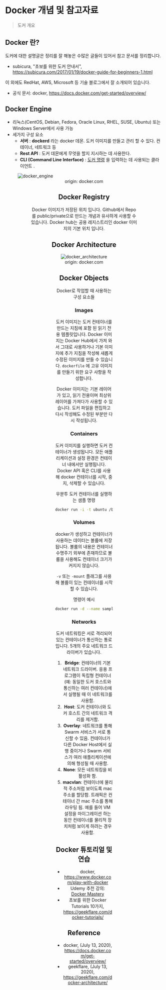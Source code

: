 # Docker 개념 및 참고자료

> 도커 개요

## Docker 란?

도커에 대한 설명글은 정리를 잘 해놓은 수많은 글들이 있어서 참고 문서를 정리합니다.

- subicura, "초보를 위한 도커 안내서",  https://subicura.com/2017/01/19/docker-guide-for-beginners-1.html

이 외에도 RedHat, AWS, Microsoft 등 기술 블로그에서 잘 소개되어 있습니다.

- 공식 문서: docker, https://docs.docker.com/get-started/overview/



## Docker Engine

- 리눅스(CentOS, Debian, Fedora, Oracle Linux, RHEL, SUSE, Ubuntu) 또는 Windows Server에서 사용 가능
- 세가지 구성 요소
  - **서버** : **dockerd** 라는 docker 데몬. 도커 이미지를 만들고 관리 할 수 있다. 컨테이너, 네트워크 등
  - **Rest API** : 도커 데몬에게 무엇을 할지 지시하는 데 사용한다.
  - **CLI (Command Line Interface)** : [도커 명령](https://geekflare.com/docker-commands) 을 입력하는 데 사용되는 클라이언트 .

<figure>
    <img src="https://www.docker.com/sites/default/files/d8/styles/large/public/2018-11/Docker-Website-2018-Diagrams-071918-V5_a-Docker-Engine-page-first-panel.png?itok=TFiL1wtt" alt="docker_engine" />
    <figcaption style="text-align:center;">origin: docker.com<figcaption>
<figure>

## Docker Registry

Docker 이미지가 저장된 위치 입니다. Github에서 Repo 를 public/private으로 만드는 개념과 유사하게 사용할 수 있습니다. Docker hub는 공용 레지스트리인 docker 이미지의 기본 위치 입니다. 

## Docker Architecture

<figure>
    <img src="https://docs.docker.com/engine/images/architecture.svg" alt="docker_architecture" />
    <figcaption style="text-align:center;">origin: docker.com<figcaption>
<figure>

## Docker Objects

Docker로 작업할 때 사용하는 구성 요소들

### Images

도커 이미지는 도커 컨테이너를 만드는 지침에 포함 된 읽기 전용 템플릿입니다. Docker 이미지는 Docker Hub에서 가져 와서 그대로 사용하거나 기본 이미지에 추가 지침을 작성해 새롭게 수정된 이미지를 만들 수 있습니다. `dockerfile` 에 고유 이미지를 만들기 위한 요구 사항을 작성합니다. 

Docker 이미지는 기본 레이어가 있고, 읽기 전용이며 최상위 레이어를 가져다가 사용할 수 있습니다. 도커 파일을 편집하고 다시 작성해도 수정된 부분만 다시 작성됩니다. 

### Containers

도커 이미지를 실행하면 도커 컨테이너가 생성됩니다. 모든 애플리케이션과 설정 환경은 컨테이너 내에서만 실행됩니다. Docker API 혹은 CLI를 사용해 docker 컨테이너를 시작, 중지, 삭제할 수 있습니다.

우분투 도커 컨테이너를 실행하는 샘플 명령

```bash
docker run -i -t ubuntu /bin/bash
```

### Volumes

docker가 생성하고 컨테이너가 사용하는 데이터는 볼륨에 저장됩니다. 볼륨의 내용은 컨테이너 수명주기 외부에 존재하므로 볼륨을 사용해도 컨테이너 크기가 커지지 않습니다. 

`-v` 또는 `-mount` 플래그를 사용해 볼륨이 있는 컨테이너를 시작할 수 있습니다. 

명령어 예시 

```bash
docker run -d --name sample -v samplevolume:/app nginx:latest
```

### Networks

도커 네트워킹은 서로 격리되어 있는 컨테이너가 통신하는 통로입니다. 5개의 주요 네트워크 드라이버가 있습니다. 

1. **Bridge**: 컨테이너의 기본 네트워크 드라이버. 응용 프로그램이 독립형 컨테이너(예: 동일한 도커 호스트와 통신하는 여러 컨테이너)에서 실행될 때 이 네트워크를 사용함.
2. **Host**: 도커 컨테이너와 도커 호스트 간의 네트워크 격리를 제거함. 
3. **Overlay**: 네트워크를 통해 Swarm 서비스가 서로 통신할 수 있음. 컨테이너가 다른 Docker Host에서 실행 중이거나 Swarm 서비스가 여러 애플리케이션에 의해 형성될 때 사용함.
4. **None**: 모든 네트워킹을 비활성화 함.
5. **macvlan**: 컨테이너에 물리적 주소처럼 보이도록 mac 주소를 할당함. 트래픽은 컨테이너 간 mac 주소를 통해 라우팅 됨. 예를 들어 VM 설정을 마이그레이션 하는 동안 컨테이너를 물리적 장치처럼 보이게 하려는 경우 사용함.



## Docker 튜토리얼 및 연습 

- docker, https://www.docker.com/play-with-docker
- Udemy 추천 강의: [Docker Mastery](https://www.udemy.com/course/docker-mastery/?LSNPUBID=jf7w44yEft4&ranEAID=jf7w44yEft4&ranMID=39197&ranSiteID=jf7w44yEft4-vI3A5P0Y6afZPoy_ZiCmZg&utm_medium=udemyads&utm_source=aff-campaign)
- 초보를 위한 Docker Tutorials 10가지, https://geekflare.com/docker-tutorials/



## Reference

- docker, (July 13, 2020), https://docs.docker.com/get-started/overview/
- geekflare, (July 13, 2020), https://geekflare.com/docker-architecture/
